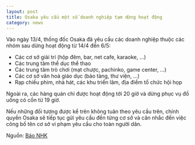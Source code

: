 ```yaml
---
layout: post
title: Osaka yêu cầu một số doanh nghiệp tạm dừng hoạt động
category: news
---
```


Vào ngày 13/4, thống đốc Osaka đã yêu cầu các doanh nghiệp thuộc các nhóm sau dừng hoạt động từ 14/4 đến 6/5:

- Các cơ sở giải trí (hộp đêm, bar, net cafe, karaoke, ...)
- Các trung tâm thể dục thể thao
- Các trung tâm trò chơi (mạt chược, pachinko, game center, ...)
- Các cơ sở văn hoá giáo dục (bảo tàng, thư viện, ...)
- Rạp chiếu phim, nhà hát, các khu triển lãm, địa điểm tổ chức hội họp

Ngoài ra, các hàng quán chỉ được hoạt động tới 20 giờ và dừng phục vụ đồ uống có cồn từ 19 giờ.

Nếu những đối tượng được kể trên không tuân theo yêu cầu trên, chính quyền Osaka sẽ tiếp tục gửi yêu cầu đến từng cơ sở và cân nhắc đến việc công bố tên cơ sở vi phạm yêu cầu cho toàn người dân.

Nguồn: [Báo NHK](https://www3.nhk.or.jp/news/html/20200413/k10012384061000.html)
